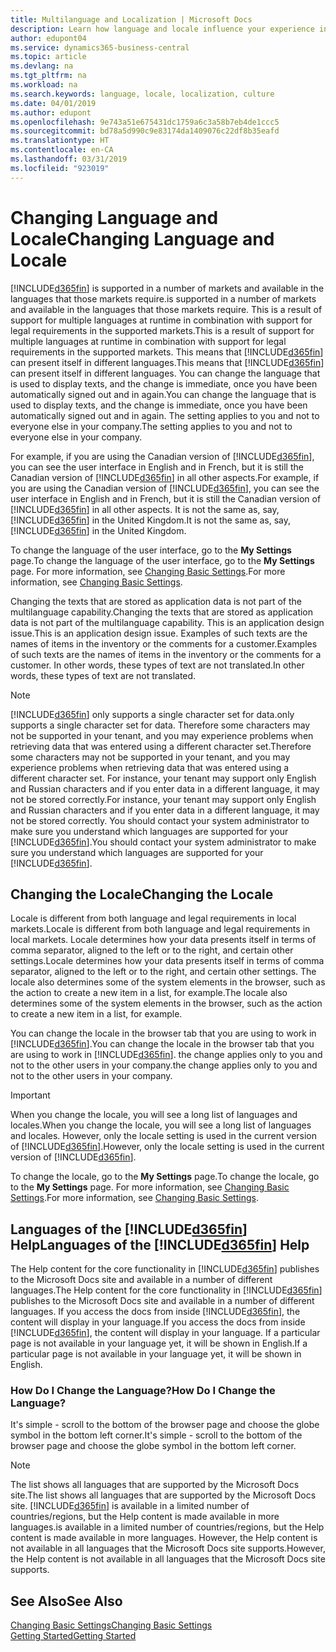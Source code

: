 ```yaml
---
title: Multilanguage and Localization | Microsoft Docs
description: Learn how language and locale influence your experience in Business Central.
author: edupont04
ms.service: dynamics365-business-central
ms.topic: article
ms.devlang: na
ms.tgt_pltfrm: na
ms.workload: na
ms.search.keywords: language, locale, localization, culture
ms.date: 04/01/2019
ms.author: edupont
ms.openlocfilehash: 9e743a51e675431dc1759a6c3a58b7eb4de1ccc5
ms.sourcegitcommit: bd78a5d990c9e83174da1409076c22df8b35eafd
ms.translationtype: HT
ms.contentlocale: en-CA
ms.lasthandoff: 03/31/2019
ms.locfileid: "923019"
---
```

# <a name="changing-language-and-locale"></a><span data-ttu-id="e88f3-103">Changing Language and Locale</span><span class="sxs-lookup"><span data-stu-id="e88f3-103">Changing Language and Locale</span></span>

[!INCLUDE[d365fin](includes/d365fin_md.md)] <span data-ttu-id="e88f3-104">is supported in a number of markets and available in the languages that those markets require.</span><span class="sxs-lookup"><span data-stu-id="e88f3-104">is supported in a number of markets and available in the languages that those markets require.</span></span> <span data-ttu-id="e88f3-105">This is a result of support for multiple languages at runtime in combination with support for legal requirements in the supported markets.</span><span class="sxs-lookup"><span data-stu-id="e88f3-105">This is a result of support for multiple languages at runtime in combination with support for legal requirements in the supported markets.</span></span> <span data-ttu-id="e88f3-106">This means that [!INCLUDE[d365fin](includes/d365fin_md.md)] can present itself in different languages.</span><span class="sxs-lookup"><span data-stu-id="e88f3-106">This means that [!INCLUDE[d365fin](includes/d365fin_md.md)] can present itself in different languages.</span></span> <span data-ttu-id="e88f3-107">You can change the language that is used to display texts, and the change is immediate, once you have been automatically signed out and in again.</span><span class="sxs-lookup"><span data-stu-id="e88f3-107">You can change the language that is used to display texts, and the change is immediate, once you have been automatically signed out and in again.</span></span> <span data-ttu-id="e88f3-108">The setting applies to you and not to everyone else in your company.</span><span class="sxs-lookup"><span data-stu-id="e88f3-108">The setting applies to you and not to everyone else in your company.</span></span>  

<span data-ttu-id="e88f3-109">For example, if you are using the Canadian version of [!INCLUDE[d365fin](includes/d365fin_md.md)], you can see the user interface in English and in French, but it is still the Canadian version of [!INCLUDE[d365fin](includes/d365fin_md.md)] in all other aspects.</span><span class="sxs-lookup"><span data-stu-id="e88f3-109">For example, if you are using the Canadian version of [!INCLUDE[d365fin](includes/d365fin_md.md)], you can see the user interface in English and in French, but it is still the Canadian version of [!INCLUDE[d365fin](includes/d365fin_md.md)] in all other aspects.</span></span> <span data-ttu-id="e88f3-110">It is not the same as, say, [!INCLUDE[d365fin](includes/d365fin_md.md)] in the United Kingdom.</span><span class="sxs-lookup"><span data-stu-id="e88f3-110">It is not the same as, say, [!INCLUDE[d365fin](includes/d365fin_md.md)] in the United Kingdom.</span></span>  

<span data-ttu-id="e88f3-111">To change the language of the user interface, go to the **My Settings** page.</span><span class="sxs-lookup"><span data-stu-id="e88f3-111">To change the language of the user interface, go to the **My Settings** page.</span></span> <span data-ttu-id="e88f3-112">For more information, see [Changing Basic Settings](ui-change-basic-settings.md#language).</span><span class="sxs-lookup"><span data-stu-id="e88f3-112">For more information, see [Changing Basic Settings](ui-change-basic-settings.md#language).</span></span>  

<span data-ttu-id="e88f3-113">Changing the texts that are stored as application data is not part of the multilanguage capability.</span><span class="sxs-lookup"><span data-stu-id="e88f3-113">Changing the texts that are stored as application data is not part of the multilanguage capability.</span></span> <span data-ttu-id="e88f3-114">This is an application design issue.</span><span class="sxs-lookup"><span data-stu-id="e88f3-114">This is an application design issue.</span></span> <span data-ttu-id="e88f3-115">Examples of such texts are the names of items in the inventory or the comments for a customer.</span><span class="sxs-lookup"><span data-stu-id="e88f3-115">Examples of such texts are the names of items in the inventory or the comments for a customer.</span></span> <span data-ttu-id="e88f3-116">In other words, these types of text are not translated.</span><span class="sxs-lookup"><span data-stu-id="e88f3-116">In other words, these types of text are not translated.</span></span>  

> [!NOTE]  
> [!INCLUDE[d365fin](includes/d365fin_md.md)] <span data-ttu-id="e88f3-117">only supports a single character set for data.</span><span class="sxs-lookup"><span data-stu-id="e88f3-117">only supports a single character set for data.</span></span> <span data-ttu-id="e88f3-118">Therefore some characters may not be supported in your tenant, and you may experience problems when retrieving data that was entered using a different character set.</span><span class="sxs-lookup"><span data-stu-id="e88f3-118">Therefore some characters may not be supported in your tenant, and you may experience problems when retrieving data that was entered using a different character set.</span></span> <span data-ttu-id="e88f3-119">For instance, your tenant may support only English and Russian characters and if you enter data in a different language, it may not be stored correctly.</span><span class="sxs-lookup"><span data-stu-id="e88f3-119">For instance, your tenant may support only English and Russian characters and if you enter data in a different language, it may not be stored correctly.</span></span> <span data-ttu-id="e88f3-120">You should contact your system administrator to make sure you understand which languages are supported for your [!INCLUDE[d365fin](includes/d365fin_md.md)].</span><span class="sxs-lookup"><span data-stu-id="e88f3-120">You should contact your system administrator to make sure you understand which languages are supported for your [!INCLUDE[d365fin](includes/d365fin_md.md)].</span></span>  

## <a name="changing-the-locale"></a><span data-ttu-id="e88f3-121">Changing the Locale</span><span class="sxs-lookup"><span data-stu-id="e88f3-121">Changing the Locale</span></span>
<span data-ttu-id="e88f3-122">Locale is different from both language and legal requirements in local markets.</span><span class="sxs-lookup"><span data-stu-id="e88f3-122">Locale is different from both language and legal requirements in local markets.</span></span> <span data-ttu-id="e88f3-123">Locale determines how your data presents itself in terms of comma separator, aligned to the left or to the right, and certain other settings.</span><span class="sxs-lookup"><span data-stu-id="e88f3-123">Locale determines how your data presents itself in terms of comma separator, aligned to the left or to the right, and certain other settings.</span></span> <span data-ttu-id="e88f3-124">The locale also determines some of the system elements in the browser, such as the action to create a new item in a list, for example.</span><span class="sxs-lookup"><span data-stu-id="e88f3-124">The locale also determines some of the system elements in the browser, such as the action to create a new item in a list, for example.</span></span>  

<span data-ttu-id="e88f3-125">You can change the locale in the browser tab that you are using to work in [!INCLUDE[d365fin](includes/d365fin_md.md)].</span><span class="sxs-lookup"><span data-stu-id="e88f3-125">You can change the locale in the browser tab that you are using to work in [!INCLUDE[d365fin](includes/d365fin_md.md)].</span></span> <span data-ttu-id="e88f3-126">the change applies only to you and not to the other users in your company.</span><span class="sxs-lookup"><span data-stu-id="e88f3-126">the change applies only to you and not to the other users in your company.</span></span>  

> [!IMPORTANT]  
>  <span data-ttu-id="e88f3-127">When you change the locale, you will see a long list of languages and locales.</span><span class="sxs-lookup"><span data-stu-id="e88f3-127">When you change the locale, you will see a long list of languages and locales.</span></span> <span data-ttu-id="e88f3-128">However, only the locale setting is used in the current version of [!INCLUDE[d365fin](includes/d365fin_md.md)].</span><span class="sxs-lookup"><span data-stu-id="e88f3-128">However, only the locale setting is used in the current version of [!INCLUDE[d365fin](includes/d365fin_md.md)].</span></span>  

<span data-ttu-id="e88f3-129">To change the locale, go to the **My Settings** page.</span><span class="sxs-lookup"><span data-stu-id="e88f3-129">To change the locale, go to the **My Settings** page.</span></span> <span data-ttu-id="e88f3-130">For more information, see [Changing Basic Settings](ui-change-basic-settings.md).</span><span class="sxs-lookup"><span data-stu-id="e88f3-130">For more information, see [Changing Basic Settings](ui-change-basic-settings.md).</span></span>  

## <a name="languages-of-the-included365finincludesd365finmdmd-help"></a><span data-ttu-id="e88f3-131">Languages of the [!INCLUDE[d365fin](includes/d365fin_md.md)] Help</span><span class="sxs-lookup"><span data-stu-id="e88f3-131">Languages of the [!INCLUDE[d365fin](includes/d365fin_md.md)] Help</span></span>
<span data-ttu-id="e88f3-132">The Help content for the core functionality in [!INCLUDE[d365fin](includes/d365fin_md.md)] publishes to the Microsoft Docs site and available in a number of different languages.</span><span class="sxs-lookup"><span data-stu-id="e88f3-132">The Help content for the core functionality in [!INCLUDE[d365fin](includes/d365fin_md.md)] publishes to the Microsoft Docs site and available in a number of different languages.</span></span> <span data-ttu-id="e88f3-133">If you access the docs from inside [!INCLUDE[d365fin](includes/d365fin_md.md)], the content will display in your language.</span><span class="sxs-lookup"><span data-stu-id="e88f3-133">If you access the docs from inside [!INCLUDE[d365fin](includes/d365fin_md.md)], the content will display in your language.</span></span> <span data-ttu-id="e88f3-134">If a particular page is not available in your language yet, it will be shown in English.</span><span class="sxs-lookup"><span data-stu-id="e88f3-134">If a particular page is not available in your language yet, it will be shown in English.</span></span>

### <a name="how-do-i-change-the-language"></a><span data-ttu-id="e88f3-135">How Do I Change the Language?</span><span class="sxs-lookup"><span data-stu-id="e88f3-135">How Do I Change the Language?</span></span>
<span data-ttu-id="e88f3-136">It's simple - scroll to the bottom of the browser page and choose the globe symbol in the bottom left corner.</span><span class="sxs-lookup"><span data-stu-id="e88f3-136">It's simple - scroll to the bottom of the browser page and choose the globe symbol in the bottom left corner.</span></span>

> [!NOTE]  
> <span data-ttu-id="e88f3-137">The list shows all languages that are supported by the Microsoft Docs site.</span><span class="sxs-lookup"><span data-stu-id="e88f3-137">The list shows all languages that are supported by the Microsoft Docs site.</span></span> [!INCLUDE[d365fin](includes/d365fin_md.md)] <span data-ttu-id="e88f3-138">is available in a limited number of countries/regions, but the Help content is made available in more languages.</span><span class="sxs-lookup"><span data-stu-id="e88f3-138">is available in a limited number of countries/regions, but the Help content is made available in more languages.</span></span> <span data-ttu-id="e88f3-139">However, the Help content is not available in all languages that the Microsoft Docs site supports.</span><span class="sxs-lookup"><span data-stu-id="e88f3-139">However, the Help content is not available in all languages that the Microsoft Docs site supports.</span></span>

## <a name="see-also"></a><span data-ttu-id="e88f3-140">See Also</span><span class="sxs-lookup"><span data-stu-id="e88f3-140">See Also</span></span>  
[<span data-ttu-id="e88f3-141">Changing Basic Settings</span><span class="sxs-lookup"><span data-stu-id="e88f3-141">Changing Basic Settings</span></span>](ui-change-basic-settings.md)  
[<span data-ttu-id="e88f3-142">Getting Started</span><span class="sxs-lookup"><span data-stu-id="e88f3-142">Getting Started</span></span>](product-get-started.md)  
